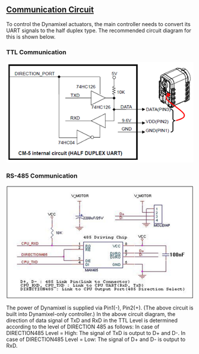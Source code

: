 ## [Communication Circuit](#communication-circuit)
To control the Dynamixel actuators, the main controller needs to convert its UART signals to the half duplex type. The recommended circuit diagram for this is shown below.

### TTL Communication
![](/assets/images/dxl/ttl_circuit.png)

### RS-485 Communication
![](/assets/images/dxl/485_circuit.png)

The power of Dynamixel is supplied via Pin1(-), Pin2(+).
(The above circuit is built into Dynamixel-only controller.)
In the above circuit diagram, the direction of data signal of TxD and RxD in the TTL Level is determined according to the level of DIRECTION 485 as follows:
In case of DIRECTION485 Level = High: The signal of TxD is output to D+ and D-.
In case of DIRECTION485 Level = Low: The signal of D+ and D- is output to RxD.
